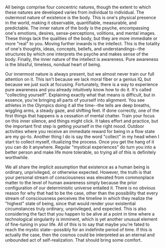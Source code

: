 All beings comprise four concentric natures, though the extent to which these natures are developed varies from individual to individual. The outermost nature of existence is the body. This is one's physical presence in the world, making it observable, quantifiable, measurable, and predictable. The inner nature of the body is the psyche, encompassing one's emotions, desires, sense-perceptions, volitions, and mental images. These things lack the qualities of the body, but they are more immediate or more "real" to you. Moving further inwards is the intellect. This is the totality of one's thoughts, ideas, concepts, beliefs, and understandings--the structures by which one interprets the psyche and makes sense of the body. Finally, the inner nature of the intellect is awareness. Pure awareness is the blissful, timeless, nondual heart of being.

Our innermost nature is always present, but we almost never train our full attention on it. This isn't because we lack moral fiber or a genius IQ, but because we just suck at focusing. Fortunately, there is a way to experience pure awareness and you already intuitively know how to do it. It's called "collecting yourself". Explaining exactly what that means is difficult, but in essence, you're bringing all parts of yourself into alignment. You see athletes in the Olympics doing it all the time--the tells are deep breaths, wiggling arms, a steady gaze, and shifting feet. If done correctly, one of the first things that happens is a cessation of mental chatter. Train your focus on this inner silence, and things might click. It takes effort and practice, but the important first step is getting yourself in the right mood. Outdoor activities where you receive an immediate reward for being in a flow state are my go-to. Another thing I do is say the word "collect" in my head when I start to collect myself, ritualizing the process. Once you get the hang of it you can do it anywhere. Regular "mystical experiences" do turn you into a better person and make life more tolerable, so trying all of this is definitely worthwhile.

We all share the implicit assumption that existence as a human being is ordinary, unprivileged, or otherwise expected. However, the truth is that your personal stream of consciousness was elevated from commonplace matter to the level of human awareness simply because the prior configuration of our deterministic universe entailed it. There is no obvious reason for why that had to be the case, other than the possibility that every stream of consciousness perceives the timeline in which they realize the "highest" state of being, since that would render your existential circumstances truly ordinary, unprivileged, and expected. This is also considering the fact that you happen to be alive at a point in time where a technological singularity is imminent, which is yet another unusual element of fine-tuning in your life. All of this is to say that maybe you're fated to reach the mystic state--possibly for an indefinite period of time. If this is actually the case, then the cosmos could be interpreted as an eternal and unbounded act of self-realization. That should bring some comfort.
